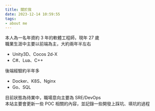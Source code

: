 ```yaml
---
title: 關於我
date: 2023-12-14 10:59:55
tags: 
- about me
---
```

本人為一名年資約 3 年的軟體工程師，現年 27 歲  
職業生涯中主要以前端為主，大約兩年半左右
- Unity3D、Cocos 2d-X
- C#、Lua、C++

後端經驗約半年多
- Docker、K8S、Nginx
- Go、SQL
  
目前狀態為待業中，職場意向主要為 SRE/DevOps  
本站主要會更新一些 POC 相關的內容，並記錄一些開發上踩坑、填坑的過程